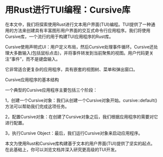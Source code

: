 # 用Rust进行TUI编程：Cursive库

在本文中，我们将探索使用Rust进行文本用户界面(TUI)编程。TUI提供了一种通用的方法来创建具有丰富图形用户界面的交互式命令行应用程序。我们将使用Cursive库，一个流行的用于构建TUI应用程序的Rust库。

Cursive使用声明式UI：用户定义布局，然后Cursive处理事件循环。Cursive还处理大多数输入(包括鼠标点击)，并将事件转发到当前聚焦的视图。用户代码更关注“事件”，而不是键盘输入。

它非常适合更复杂的应用程序，具有嵌套的视图树、菜单和弹出窗口。

Cursive应用程序的基本结构

一个典型的Cursive应用程序主要包括三个阶段：

1，创建一个Cursive对象：我们从创建一个Cursive对象开始。cursive::default()方法可以帮助我们完成这项任务。

2，配置Cursive对象：在创建了Cursive对象之后，我们根据应用程序的需要对它进行配置。

3，执行Cursive Object：最后，我们运行Cursive对象来启动应用程序。

本文为使用Rust和Cursive库构建基于文本的用户界面(TUI)提供了坚实的起点。在此基础上，你可以浏览文档并深入研究更高级的TUI开发。
